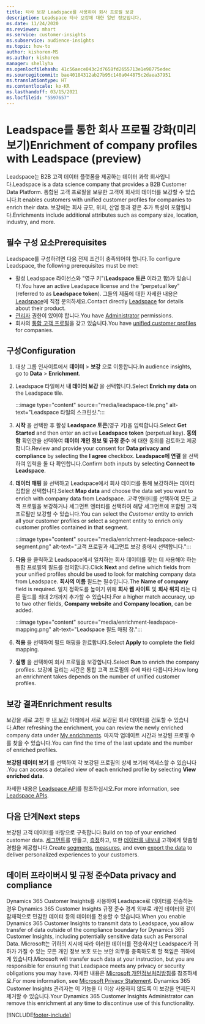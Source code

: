 ```yaml
---
title: 타사 보강 Leadspace를 사용하여 회사 프로필 보강
description: Leadspace 타사 보강에 대한 일반 정보입니다.
ms.date: 11/24/2020
ms.reviewer: mhart
ms.service: customer-insights
ms.subservice: audience-insights
ms.topic: how-to
author: kishorem-MS
ms.author: kishorem
manager: shellyha
ms.openlocfilehash: 41c56aece043c2d7658fd2655713e1e98775edec
ms.sourcegitcommit: bae40184312ab27b95c140a044875c2daea37951
ms.translationtype: HT
ms.contentlocale: ko-KR
ms.lasthandoff: 03/15/2021
ms.locfileid: "5597657"
---
```

# <a name="enrichment-of-company-profiles-with-leadspace-preview"></a><span data-ttu-id="9b4e9-103">Leadspace를 통한 회사 프로필 강화(미리 보기)</span><span class="sxs-lookup"><span data-stu-id="9b4e9-103">Enrichment of company profiles with Leadspace (preview)</span></span>

<span data-ttu-id="9b4e9-104">Leadspace는 B2B 고객 데이터 플랫폼을 제공하는 데이터 과학 회사입니다.</span><span class="sxs-lookup"><span data-stu-id="9b4e9-104">Leadspace is a data science company that provides a B2B Customer Data Platform.</span></span> <span data-ttu-id="9b4e9-105">통합된 고객 프로필을 보유한 고객이 회사의 데이터를 보강할 수 있습니다.</span><span class="sxs-lookup"><span data-stu-id="9b4e9-105">It enables customers with unified customer profiles for companies to enrich their data.</span></span> <span data-ttu-id="9b4e9-106">보강에는 회사 규모, 위치, 산업 등과 같은 추가 특성이 포함됩니다.</span><span class="sxs-lookup"><span data-stu-id="9b4e9-106">Enrichments include additional attributes such as company size, location, industry, and more.</span></span>

## <a name="prerequisites"></a><span data-ttu-id="9b4e9-107">필수 구성 요소</span><span class="sxs-lookup"><span data-stu-id="9b4e9-107">Prerequisites</span></span>

<span data-ttu-id="9b4e9-108">Leadspace를 구성하려면 다음 전제 조건이 충족되어야 합니다.</span><span class="sxs-lookup"><span data-stu-id="9b4e9-108">To configure Leadspace, the following prerequisites must be met:</span></span>

- <span data-ttu-id="9b4e9-109">활성 Leadspace 라이선스와 "영구 키"(**Leadspace 토큰** 이라고 함)가 있습니다.</span><span class="sxs-lookup"><span data-stu-id="9b4e9-109">You have an active Leadspace license and the “perpetual key” (referred to as **Leadspace token**).</span></span> <span data-ttu-id="9b4e9-110">그들의 제품에 대한 자세한 내용은 [Leadspace](https://www.leadspace.com/products/leadspace-on-demand/)에 직접 문의하세요.</span><span class="sxs-lookup"><span data-stu-id="9b4e9-110">Contact directly [Leadspace](https://www.leadspace.com/products/leadspace-on-demand/) for details about their product.</span></span>
- <span data-ttu-id="9b4e9-111">[관리자](permissions.md#administrator) 권한이 있어야 합니다.</span><span class="sxs-lookup"><span data-stu-id="9b4e9-111">You have [Administrator](permissions.md#administrator) permissions.</span></span>
- <span data-ttu-id="9b4e9-112">회사의 [통합 고객 프로필](customer-profiles.md)을 갖고 있습니다.</span><span class="sxs-lookup"><span data-stu-id="9b4e9-112">You have [unified customer profiles](customer-profiles.md) for companies.</span></span>

## <a name="configuration"></a><span data-ttu-id="9b4e9-113">구성</span><span class="sxs-lookup"><span data-stu-id="9b4e9-113">Configuration</span></span>

1. <span data-ttu-id="9b4e9-114">대상 그룹 인사이트에서 **데이터** > **보강** 으로 이동합니다.</span><span class="sxs-lookup"><span data-stu-id="9b4e9-114">In audience insights, go to **Data** > **Enrichment**.</span></span>

1. <span data-ttu-id="9b4e9-115">Leadspace 타일에서 **내 데이터 보강** 을 선택합니다.</span><span class="sxs-lookup"><span data-stu-id="9b4e9-115">Select **Enrich my data** on the Leadspace tile.</span></span>

   :::image type="content" source="media/leadspace-tile.png" alt-text="Leadspace 타일의 스크린샷.":::

1. <span data-ttu-id="9b4e9-117">**시작** 을 선택한 후 활성 **Leadspace 토큰**(영구 키)을 입력합니다.</span><span class="sxs-lookup"><span data-stu-id="9b4e9-117">Select **Get Started** and then enter an active **Leadspace token** (perpetual key).</span></span> <span data-ttu-id="9b4e9-118">**동의함** 확인란을 선택하여 **데이터 개인 정보 및 규정 준수** 에 대한 동의를 검토하고 제공합니다.</span><span class="sxs-lookup"><span data-stu-id="9b4e9-118">Review and provide your consent for **Data privacy and compliance** by selecting the **I agree** checkbox.</span></span> <span data-ttu-id="9b4e9-119">**Leadspace에 연결** 을 선택하여 입력을 둘 다 확인합니다.</span><span class="sxs-lookup"><span data-stu-id="9b4e9-119">Confirm both inputs by selecting **Connect to Leadspace**.</span></span>

1. <span data-ttu-id="9b4e9-120">**데이터 매핑** 을 선택하고 Leadspace에서 회사 데이터를 통해 보강하려는 데이터 집합을 선택합니다.</span><span class="sxs-lookup"><span data-stu-id="9b4e9-120">Select **Map data** and choose the data set you want to enrich with company data from Leadspace.</span></span> <span data-ttu-id="9b4e9-121">*고객* 엔터티를 선택하여 모든 고객 프로필을 보강하거나 세그먼트 엔터티를 선택하여 해당 세그먼트에 포함된 고객 프로필만 보강할 수 있습니다.</span><span class="sxs-lookup"><span data-stu-id="9b4e9-121">You can select the *Customer* entity to enrich all your customer profiles or select a segment entity to enrich only customer profiles contained in that segment.</span></span>

   :::image type="content" source="media/enrichment-leadspace-select-segment.png" alt-text="고객 프로필과 세그먼트 보강 중에서 선택합니다.":::

1. <span data-ttu-id="9b4e9-123">**다음** 을 클릭하고 Leadspace에서 일치하는 회사 데이터를 찾는 데 사용해야 하는 통합 프로필의 필드를 정의합니다.</span><span class="sxs-lookup"><span data-stu-id="9b4e9-123">Click **Next** and define which fields from your unified profiles should be used to look for matching company data from Leadspace.</span></span> <span data-ttu-id="9b4e9-124">**회사의 이름** 필드는 필수입니다.</span><span class="sxs-lookup"><span data-stu-id="9b4e9-124">The **Name of company** field is required.</span></span> <span data-ttu-id="9b4e9-125">일치 정확도를 높이기 위해 **회사 웹 사이트** 및 **회사 위치** 라는 다른 필드를 최대 2개까지 추가할 수 있습니다.</span><span class="sxs-lookup"><span data-stu-id="9b4e9-125">For a higher match accuracy, up to two other fields, **Company website** and **Company location**, can be added.</span></span>

   :::image type="content" source="media/enrichment-leadspace-mapping.png" alt-text="Leadspace 필드 매핑 창.":::
   
1. <span data-ttu-id="9b4e9-127">**적용** 을 선택하여 필드 매핑을 완료합니다.</span><span class="sxs-lookup"><span data-stu-id="9b4e9-127">Select **Apply** to complete the field mapping.</span></span>

1. <span data-ttu-id="9b4e9-128">**실행** 을 선택하여 회사 프로필을 보강합니다.</span><span class="sxs-lookup"><span data-stu-id="9b4e9-128">Select **Run** to enrich the company profiles.</span></span> <span data-ttu-id="9b4e9-129">보강에 걸리는 시간은 통합 고객 프로필의 수에 따라 다릅니다.</span><span class="sxs-lookup"><span data-stu-id="9b4e9-129">How long an enrichment takes depends on the number of unified customer profiles.</span></span>

## <a name="enrichment-results"></a><span data-ttu-id="9b4e9-130">보강 결과</span><span class="sxs-lookup"><span data-stu-id="9b4e9-130">Enrichment results</span></span>

<span data-ttu-id="9b4e9-131">보강을 새로 고친 후 [내 보강](enrichment-hub.md) 아래에서 새로 보강된 회사 데이터를 검토할 수 있습니다.</span><span class="sxs-lookup"><span data-stu-id="9b4e9-131">After refreshing the enrichment, you can review the newly enriched company data under [My enrichments](enrichment-hub.md).</span></span> <span data-ttu-id="9b4e9-132">마지막 업데이트 시간과 보강된 프로필 수를 찾을 수 있습니다.</span><span class="sxs-lookup"><span data-stu-id="9b4e9-132">You can find the time of the last update and the number of enriched profiles.</span></span>

<span data-ttu-id="9b4e9-133">**보강된 데이터 보기** 를 선택하여 각 보강된 프로필의 상세 보기에 액세스할 수 있습니다 .</span><span class="sxs-lookup"><span data-stu-id="9b4e9-133">You can access a detailed view of each enriched profile by selecting **View enriched data**.</span></span>

<span data-ttu-id="9b4e9-134">자세한 내용은 [Leadspace API](https://support.leadspace.com/hc/en-us/sections/201997649-API)를 참조하십시오.</span><span class="sxs-lookup"><span data-stu-id="9b4e9-134">For more information, see [Leadspace APIs](https://support.leadspace.com/hc/en-us/sections/201997649-API).</span></span>

## <a name="next-steps"></a><span data-ttu-id="9b4e9-135">다음 단계</span><span class="sxs-lookup"><span data-stu-id="9b4e9-135">Next steps</span></span>

<span data-ttu-id="9b4e9-136">보강된 고객 데이터를 바탕으로 구축합니다.</span><span class="sxs-lookup"><span data-stu-id="9b4e9-136">Build on top of your enriched customer data.</span></span> <span data-ttu-id="9b4e9-137">[세그먼트](segments.md)를 만들고, [측정](measures.md)하고, 또한 [데이터를 내보내](export-destinations.md) 고객에게 맞춤형 경험을 제공합니다.</span><span class="sxs-lookup"><span data-stu-id="9b4e9-137">Create [segments](segments.md), [measures](measures.md), and even [export the data](export-destinations.md) to deliver personalized experiences to your customers.</span></span>

## <a name="data-privacy-and-compliance"></a><span data-ttu-id="9b4e9-138">데이터 프라이버시 및 규정 준수</span><span class="sxs-lookup"><span data-stu-id="9b4e9-138">Data privacy and compliance</span></span>

<span data-ttu-id="9b4e9-139">Dynamics 365 Customer Insights를 사용하여 Leadspace로 데이터를 전송하는 경우 Dynamics 365 Customer Insights 규정 준수 경계 외부로 개인 데이터와 같이 잠재적으로 민감한 데이터 등의 데이터를 전송할 수 있습니다.</span><span class="sxs-lookup"><span data-stu-id="9b4e9-139">When you enable Dynamics 365 Customer Insights to transmit data to Leadspace, you allow transfer of data outside of the compliance boundary for Dynamics 365 Customer Insights, including potentially sensitive data such as Personal Data.</span></span> <span data-ttu-id="9b4e9-140">Microsoft는 귀하의 지시에 따라 이러한 데이터를 전송하지만 Leadspace가 귀하가 가질 수 있는 모든 개인 정보 보호 또는 보안 의무를 충족하도록 할 책임은 귀하에게 있습니다.</span><span class="sxs-lookup"><span data-stu-id="9b4e9-140">Microsoft will transfer such data at your instruction, but you are responsible for ensuring that Leadspace meets any privacy or security obligations you may have.</span></span> <span data-ttu-id="9b4e9-141">자세한 내용은 [Microsoft 개인정보처리방침](https://go.microsoft.com/fwlink/?linkid=396732)를 참조하세요.</span><span class="sxs-lookup"><span data-stu-id="9b4e9-141">For more information, see [Microsoft Privacy Statement](https://go.microsoft.com/fwlink/?linkid=396732).</span></span>
<span data-ttu-id="9b4e9-142">Dynamics 365 Customer Insights 관리자는 이 기능을 더 이상 사용하지 않도록 이 보강을 언제든지 제거할 수 있습니다.</span><span class="sxs-lookup"><span data-stu-id="9b4e9-142">Your Dynamics 365 Customer Insights Administrator can remove this enrichment at any time to discontinue use of this functionality.</span></span>


[!INCLUDE[footer-include](../includes/footer-banner.md)]